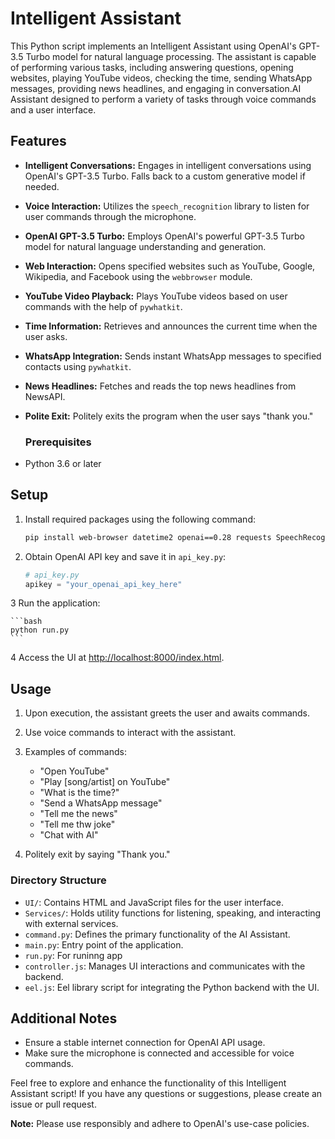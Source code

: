 # Intelligent Assistant

This Python script implements an Intelligent Assistant using OpenAI's GPT-3.5 Turbo model for natural language processing. The assistant is capable of performing various tasks, including answering questions, opening websites, playing YouTube videos, checking the time, sending WhatsApp messages, providing news headlines, and engaging in conversation.AI Assistant designed to perform a variety of tasks through voice commands and a user interface.

## Features
- **Intelligent Conversations:** Engages in intelligent conversations using OpenAI's GPT-3.5 Turbo. Falls back to a custom generative model if needed.

- **Voice Interaction:** Utilizes the `speech_recognition` library to listen for user commands through the microphone.

- **OpenAI GPT-3.5 Turbo:** Employs OpenAI's powerful GPT-3.5 Turbo model for natural language understanding and generation.

- **Web Interaction:** Opens specified websites such as YouTube, Google, Wikipedia, and Facebook using the `webbrowser` module.

- **YouTube Video Playback:** Plays YouTube videos based on user commands with the help of `pywhatkit`.

- **Time Information:** Retrieves and announces the current time when the user asks.

- **WhatsApp Integration:** Sends instant WhatsApp messages to specified contacts using `pywhatkit`.

- **News Headlines:** Fetches and reads the top news headlines from NewsAPI.

- **Polite Exit:** Politely exits the program when the user says "thank you."

  ### Prerequisites

- Python 3.6 or later

## Setup

1. Install required packages using the following command:
   ```bash
   pip install web-browser datetime2 openai==0.28 requests SpeechRecognition pyttsx3 pywhatkit pyaudio
   ```

2. Obtain OpenAI API key and save it in `api_key.py`:
   ```python
   # api_key.py
   apikey = "your_openai_api_key_here"
   ```

3 Run the application:

    ```bash
    python run.py
    ```

4 Access the UI at [http://localhost:8000/index.html](http://localhost:8000/index.html).

## Usage

1. Upon execution, the assistant greets the user and awaits commands.

2. Use voice commands to interact with the assistant.

3. Examples of commands:
   - "Open YouTube"
   - "Play [song/artist] on YouTube"
   - "What is the time?"
   - "Send a WhatsApp message"
   - "Tell me the news"
   - "Tell me thw joke"
   - "Chat with AI"

4. Politely exit by saying "Thank you."
### Directory Structure

- `UI/`: Contains HTML and JavaScript files for the user interface.
- `Services/`: Holds utility functions for listening, speaking, and interacting with external services.
- `command.py`: Defines the primary functionality of the AI Assistant.
- `main.py`: Entry point of the application.
- `run.py`: For runinng app
- `controller.js`: Manages UI interactions and communicates with the backend.
- `eel.js`: Eel library script for integrating the Python backend with the UI.

## Additional Notes

- Ensure a stable internet connection for OpenAI API usage.
- Make sure the microphone is connected and accessible for voice commands.

Feel free to explore and enhance the functionality of this Intelligent Assistant script! If you have any questions or suggestions, please create an issue or pull request.

**Note:** Please use responsibly and adhere to OpenAI's use-case policies.
